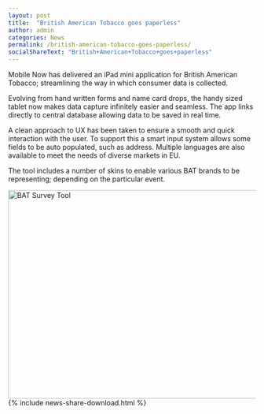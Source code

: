 ```yaml
---
layout: post
title:  "British American Tobacco goes paperless"
author: admin
categories: News
permalink: /british-american-tobacco-goes-paperless/
socialShareText: "British+American+Tobacco+goes+paperless"
---
```

Mobile Now has delivered an iPad mini application for British American Tobacco; streamlining the way in which consumer data is collected.

Evolving from hand written forms and name card drops, the handy sized tablet now makes data capture infinitely easier and seamless. The app links directly to central database allowing data to be saved in real time.

A clean approach to UX has been taken to ensure a smooth and quick interaction with the user. To support this a smart input system allows some fields to be auto populated, such as address. Multiple languages are also available to meet the needs of diverse markets in EU.

The tool includes a number of skins to enable various BAT brands to be representing; depending on the particular event.

<img alt="BAT Survey Tool" src="{{ site.assetsurl }}2013/07/BAT01.png" width="700" height="423">
<!--more-->
{% include news-share-download.html %}
